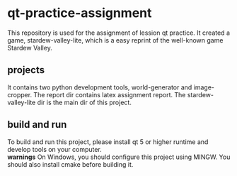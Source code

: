 # qt-practice-assignment
This repository is used for the assignment of lession qt practice. It created a game, stardew-valley-lite, which is a easy reprint of the well-known game Stardew Valley.
## projects
It contains two python development tools, world-generator and image-cropper. The report dir contains latex assignment report. The stardew-valley-lite dir is the main dir of this project.
## build and run
To build and run this project, please install qt 5 or higher runtime and develop tools on your computer.  
**warnings** On Windows, you should configure this project using MINGW. You should also install cmake before building it.
